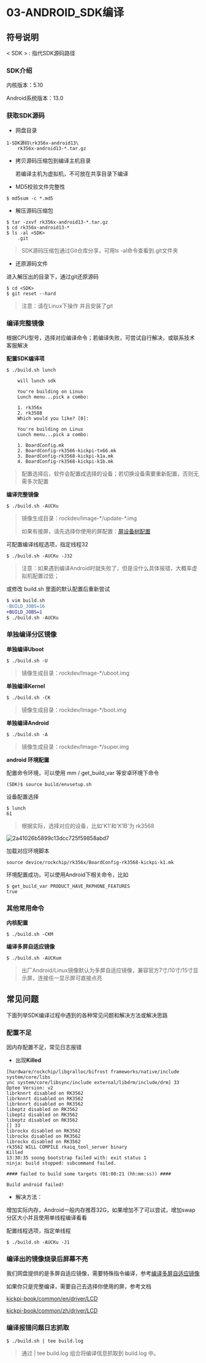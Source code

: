 # 03-ANDROID_SDK编译

## 符号说明

< SDK > : 指代SDK源码路径



### SDK介绍

内核版本：5.10

Android系统版本：13.0



### 获取SDK源码

* 网盘目录

```
1-SDK源码\rk356x-android13\
	rk356x-android13-*.tar.gz
```



* 拷贝源码压缩包到编译主机目录

  若编译主机为虚拟机，不可放在共享目录下编译



* MD5校验文件完整性

```
$ md5sum -c *.md5
```



* 解压源码压缩包

```
$ tar -zxvf rk356x-android13-*.tar.gz
$ cd rk356x-android13-*
$ ls -al <SDK>
	.git
```

> SDK源码压缩包通过Git仓库分享，可用ls -al命令查看到.git文件夹



* 还原源码文件

进入解压出的目录下，通过git还原源码

```
$ cd <SDK>
$ git reset --hard
```

> 注意：请在Linux下操作 并且安装了git



### 编译完整镜像

根据CPU型号，选择对应编译命令；若编译失败，可尝试自行解决，或联系技术客服解决

**配置SDK编译项**

```
$ ./build.sh lunch

	will lunch sdk

	You're building on Linux
	Lunch menu...pick a combo:

	1. rk356x
	2. rk3588
	Which would you like? [0]:

	You're building on Linux
	Lunch menu...pick a combo:

	1. BoardConfig.mk
	2. BoardConfig-rk3566-kickpi-tx66.mk
	3. BoardConfig-rk3568-kickpi-k1a.mk
	4. BoardConfig-rk3568-kickpi-k1b.mk
```

>配置选择后，软件会配置成选择的设备；若切换设备需要重新配置，否则无需多次配置



**编译完整镜像**

```
$ ./build.sh -AUCKu
```

> 镜像生成目录：rockdev/Image-*/update-\*.img
>
> 如果有接屏，请先选择你使用的屏配置：[屏设备树配置](..\05-外设驱动\LCD.md#LCDDriver) 



可配置编译线程选项，指定线程32

```
$ ./build.sh -AUCKu -J32
```

> 注意：如果遇到编译Android时就失败了，但是没什么具体报错，大概率虚拟机配置过低；

或修改 build.sh 里面的默认配置后重新尝试

```diff
$ vim build.sh
-BUILD_JOBS=16
+BUILD_JOBS=1
$ ./build.sh -AUCKu
```



### 单独编译分区镜像

**单独编译Uboot**

```
$ ./build.sh -U
```

> 镜像生成目录：rockdev/Image-\*/uboot.img



**单独编译Kernel**

```
$ ./build.sh -CK
```

> 镜像生成目录：rockdev/Image-\*/boot.img



**单独编译Android**

```
$ ./build.sh -A
```

> 镜像生成目录：rockdev/Image-\*/super.img



**android 环境配置**

配置命令环境，可以使用 mm / get_build_var 等安卓环境下命令

```shell
(SDK)$ source build/envsetup.sh
```

设备配置选择

```
$ lunch
61
```

> 根据实际，选择对应的设备，比如'K1'和'K1B'为 rk3568

![2a41026b5899c13dcc725f59858abd7](http://tanzhtanzh.oss-cn-shenzhen.aliyuncs.com/img/2a41026b5899c13dcc725f59858abd7.png)

加载对应环境脚本

```
source device/rockchip/rk356x/BoardConfig-rk3568-kickpi-k1.mk 
```

环境配置成功，可以使用Android下相关命令，比如

```
$ get_build_var PRODUCT_HAVE_RKPHONE_FEATURES
true
```



### 其他常用命令

**内核配置**

```
$ ./build.sh -CKM
```

**编译多屏自适应镜像**<a id='multi'> </a>

```
$ ./build.sh -AUCKum
```

> 出厂Android/Linux镜像默认为多屏自适应镜像，兼容官方7寸/10寸/15寸显示屏，连接任一显示屏可直接点亮



## 常见问题

下面列举SDK编译过程中遇到的各种常见问题和解决方法或解决思路

### 配置不足

因内存配置不足，常见日志报错

* 出现**Killed** 

```
[hardware/rockchip/libgralloc/bifrost frameworks/native/include system/core/libs
ync system/core/libsync/include external/libdrm/include/drm] 33
Optee Version: v2
librknnrt disabled on RK3562
librknnrt disabled on RK3562
librknnrt disabled on RK3562
libeptz disabled on RK3562
libeptz disabled on RK3562
libeptz disabled on RK3562
[] 33
librockx disabled on RK3562
librockx disabled on RK3562
librockx disabled on RK3562
rk3562 WILL COMPILE rkaiq_tool_server binary
Killed
13:30:35 soong bootstrap failed with: exit status 1
ninja: build stopped: subcommand failed.

#### failed to build some targets (01:00:21 (hh:mm:ss)) ####

Build android failed!
```

* 解决方法：

增加实际内存，Android一般内存推荐32G，如果增加不了可以尝试，增加swap分区大小并且使用单线程编译看看

配置线程选项，指定单线程

```
$ ./build.sh -AUCKu -J1
```



### 编译出的镜像烧录后屏幕不亮

我们网盘提供的是多屏自适应镜像，需要特殊指令编译，参考[编译多屏自适应镜像](#multi)

如果你只是完整编译，需要自己去选择你使用的屏，参考文档

[kickpi-book/common/en/driver/LCD](../../../common/en/driver/LCD.md)

[kickpi-book/common/zh/driver/LCD](../../../common/zh/driver/LCD.md)



### 编译报错问题日志抓取

```
$ ./build.sh | tee build.log
```

> 通过 | tee build.log 组合将编译信息抓取到 build.log 中。

